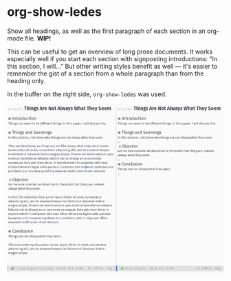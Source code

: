 # org-show-ledes

Show all headings, as well as the first paragraph of each section in an org-mode file. **WIP!**

This can be useful to get an overview of long prose documents. It works especially well if you start each section with signposting introductions: "In this section, I will..." But other writing styles benefit as well — it's easier to remember the gist of a section from a whole paragraph than from the heading only.

In the buffer on the right side, `org-show-ledes` was used.


![Screenshot of two buffers side-to-side. In the buffer on the right side, `org-show-ledes` was used.](screenshot.png)
